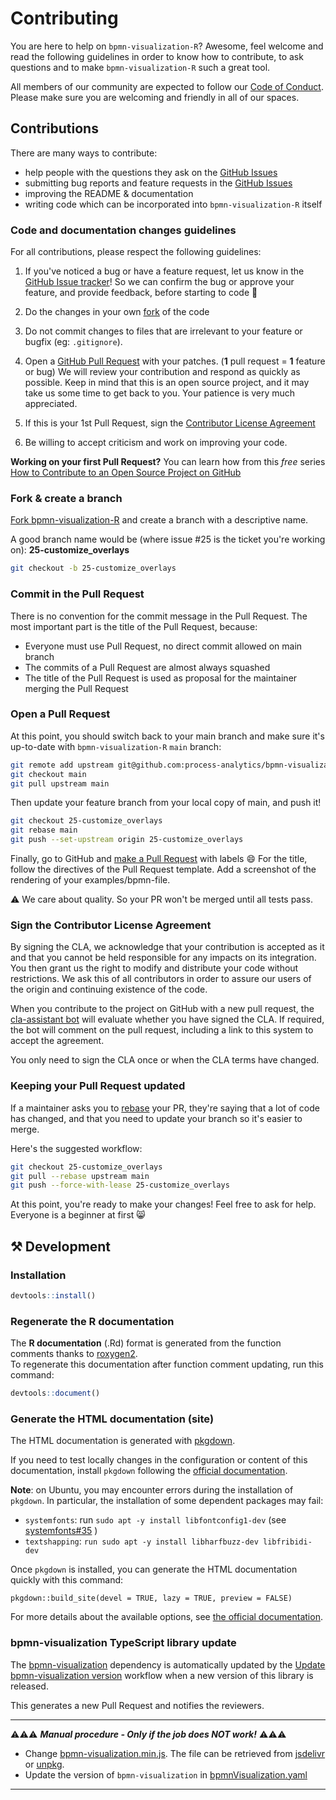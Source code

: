 # Contributing

You are here to help on `bpmn-visualization-R`? Awesome, feel welcome and read the following guidelines in order to know how to contribute, to ask questions and to make `bpmn-visualization-R` such a great tool.

All members of our community are expected to follow our [Code of Conduct](https://github.com/process-analytics/.github/blob/main/CODE_OF_CONDUCT.md). Please make sure you are welcoming and friendly in all of our spaces.

## Contributions 

There are many ways to contribute:

- help people with the questions they ask on the [GitHub Issues](https://github.com/process-analytics/bpmn-visualization-R/issues)
- submitting bug reports and feature requests in the [GitHub Issues](https://github.com/process-analytics/bpmn-visualization-R/issues/new)
- improving the README & documentation
- writing code which can be incorporated into `bpmn-visualization-R` itself

### Code and documentation changes guidelines

For all contributions, please respect the following guidelines:

1. If you've noticed a bug or have a feature request, let us know in the [GitHub Issue tracker](https://github.com/process-analytics/bpmn-visualization-R/issues/new )! So we can confirm the bug or approve your feature, and provide feedback, before starting to code :slightly_smiling_face:

2. Do the changes in your own [fork](CONTRIBUTING.md#fork--create-a-branch) of the code

3. Do not commit changes to files that are irrelevant to your feature or bugfix (eg: `.gitignore`).

4. Open a [GitHub Pull Request](CONTRIBUTING.md#open-a-pull-request) with your patches. (**1** pull request = **1** feature or bug)
   We will review your contribution and respond as quickly as possible. Keep in mind that this is an open source project, and it may take us some time to get back to you. Your patience is very much appreciated.

5. If this is your 1st Pull Request, sign the [Contributor License Agreement](CONTRIBUTING.md#sign-the-contributor-license-agreement)

6. Be willing to accept criticism and work on improving your code. 

**Working on your first Pull Request?** You can learn how from this *free* series [How to Contribute to an Open Source Project on  GitHub](https://egghead.io/series/how-to-contribute-to-an-open-source-project-on-github)    

### Fork & create a branch

[Fork bpmn-visualization-R](https://help.github.com/articles/fork-a-repo) and create a branch with a descriptive name. 

A good branch name would be (where issue #25 is the ticket you're working on): **25-customize_overlays**

```sh
git checkout -b 25-customize_overlays
```

### Commit in the Pull Request
There is no convention for the commit message in the Pull Request.
The most important part is the title of the Pull Request, because:
- Everyone must use Pull Request, no direct commit allowed on main branch
- The commits of a Pull Request are almost always squashed
- The title of the Pull Request is used as proposal for the maintainer merging the Pull Request

### Open a Pull Request

At this point, you should switch back to your main branch and make sure it's up-to-date with `bpmn-visualization-R`
`main` branch:

```sh
git remote add upstream git@github.com:process-analytics/bpmn-visualization-R.git
git checkout main
git pull upstream main
```

Then update your feature branch from your local copy of main, and push it!

```sh
git checkout 25-customize_overlays
git rebase main
git push --set-upstream origin 25-customize_overlays
```

Finally, go to GitHub and [make a Pull Request](https://help.github.com/articles/creating-a-pull-request) with labels :smile:
For the title, follow the directives of the Pull Request template.
Add a screenshot of the rendering of your examples/bpmn-file. 

:warning: We care about quality. So your PR won't be merged until all tests pass.

### Sign the Contributor License Agreement

By signing the CLA, we acknowledge that your contribution is accepted as it and that you cannot be held responsible for
any impacts on its integration. You then grant us the right to modify and distribute your code without restrictions. We
ask this of all contributors in order to assure our users of the origin and continuing existence of the code.

When you contribute to the project on GitHub with a new pull request, the [cla-assistant bot](https://cla-assistant.io/)
will evaluate whether you have signed the CLA. If required, the bot will comment on the pull request, including a link
to this system to accept the agreement.

You only need to sign the CLA once or when the CLA terms have changed.

### Keeping your Pull Request updated

If a maintainer asks you to [rebase](http://git-scm.com/book/en/Git-Branching-Rebasing) your PR, they're saying that a lot of code has changed, and that you need to update your branch so it's easier to merge.

Here's the suggested workflow:

```sh
git checkout 25-customize_overlays
git pull --rebase upstream main
git push --force-with-lease 25-customize_overlays
```

At this point, you're ready to make your changes! Feel free to ask for help. Everyone is a beginner at first :smile_cat:

## ⚒️ Development
### Installation
```r
devtools::install()
```

### Regenerate the R documentation
The **R documentation** (.Rd) format is generated from the function comments thanks to [roxygen2](https://roxygen2.r-lib.org/). \
To regenerate this documentation after function comment updating, run this command:
```r
devtools::document()
```

### Generate the HTML documentation (site)

The HTML documentation is generated with [pkgdown](https://pkgdown.r-lib.org).

If you need to test locally changes in the configuration or content of this documentation, install `pkgdown` following the [official documentation](https://pkgdown.r-lib.org/#installation).

**Note**: on Ubuntu, you may encounter errors during the installation of `pkgdown`. In particular, the installation of some dependent packages may fail:
- `systemfonts`: run `sudo apt -y install libfontconfig1-dev` (see [systemfonts#35](https://github.com/r-lib/systemfonts/issues/35#issuecomment-633560151) )
- `textshapping`: `run sudo apt -y install libharfbuzz-dev libfribidi-dev` 

Once `pkgdown` is installed, you can generate the HTML documentation quickly with this command:
```
pkgdown::build_site(devel = TRUE, lazy = TRUE, preview = FALSE)
```
For more details about the available options, see [the official documentation](https://pkgdown.r-lib.org/reference/build_site.html).

### bpmn-visualization TypeScript library update

The [bpmn-visualization](https://github.com/process-analytics/bpmn-visualization-js) dependency is automatically updated by the [Update bpmn-visualization version](.github/workflows/update_bpmn_visualization_version.yml) workflow when a new version of this library is released.

This generates a new Pull Request and notifies the reviewers.

___
⚠️⚠️⚠️ _**Manual procedure - Only if the job does NOT work!**_  ⚠️⚠️⚠️

- Change [bpmn-visualization.min.js](inst/htmlwidgets/lib/bpmn-visualization/bpmn-visualization.min.js). The file can be retrieved from [jsdelivr](https://www.jsdelivr.com/package/npm/bpmn-visualization) or [unpkg](https://unpkg.com/browse/bpmn-visualization/).
- Update the version of `bpmn-visualization` in [bpmnVisualization.yaml](inst/htmlwidgets/bpmnVisualization.yaml)
___

